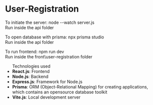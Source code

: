 # User-Registration


<p>To initiate the server: node --watch server.js<br>
Run inside the api folder</p>

<p>To open database with prisma: npx prisma studio<br>
Run inside the api folder</p>

<p>To run frontend: npm run dev<br>
Run inside the front\user-registration folder</p>

<ul> Technologies used
    <li><strong>React.js</strong>: Frontend</li>
    <li><strong>Node.js</strong>: Backend</li>
    <li><strong>Express.js</strong>: Framework for Node.js</li>
    <li><strong>Prisma</strong>: ORM (Object-Relational Mapping) for creating applications, which contains an opensource database toolkit</li>
    <li><strong>Vite.js</strong>: Local development server</li>
</ul>